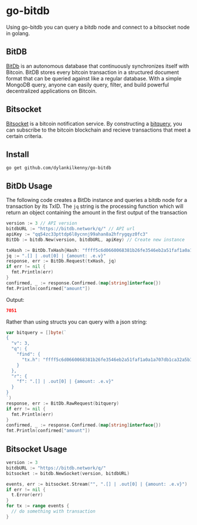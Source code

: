 # go-bitdb
Using go-bitdb you can query a bitdb node and connect to a bitsocket node in golang.

## BitDB


[BitDb](https://bitdb.network/) is an autonomous database that continuously synchronizes itself with Bitcoin.
BitDB stores every bitcoin transaction in a structured document format that can be queried against like a regular database.
With a simple MongoDB query, anyone can easily query, filter, and build powerful decentralized applications on Bitcoin.

## Bitsocket

[Bitsocket](https://bitsocket.org/) is a bitcoin notification service. By constructing a [bitquery](https://docs.bitdb.network/docs/query_v3), you can subscribe to the bitcoin blockchain and recieve transactions that meet a certain criteria.

## Install

```
go get github.com/dylankilkenny/go-bitdb
```

## BitDb Usage
The following code creates a BitDb instance and queries a bitdb node for a transaction by its TxID.
The `jq` string is the processing function which will return an object containing the amount in the first output of the transaction

``` go
version := 3 // API version
bitdbURL := "https://bitdb.network/q/" // API url
apiKey := "qq54zc33pttdp6l8ycnnj99ahan8a2hfrygqyz0fc3"
BitDb := bitdb.New(version, bitdbURL, apiKey) // Create new instance

txHash := BitDb.TxHash{Hash: "ffff5c6d0660068381b26fe3546eb2a51faf1a0a1a707db1ca32a5b168a7301b"}
jq := ".[] | .out[0] | {amount: .e.v}"
response, err := BitDb.Request(txHash, jq)
if err != nil {
  fmt.Println(err)
}
confirmed, _ := response.Confirmed.(map[string]interface{})
fmt.Println(confirmed["amount"])
```
Output:
``` json
7051
```
Rather than using structs you can query with a json string:
```go
var bitquery = []byte(`
{
  "v": 3,
  "q": {
    "find": {
      "tx.h": "ffff5c6d0660068381b26fe3546eb2a51faf1a0a1a707db1ca32a5b168a7301b"
    }
  },
  "r": {
    "f": ".[] | .out[0] | {amount: .e.v}"
  }
}
`)
response, err := BitDb.RawRequest(bitquery)
if err != nil {
  fmt.Println(err)
}
confirmed, _ := response.Confirmed.(map[string]interface{})
fmt.Println(confirmed["amount"])
```
## Bitsocket Usage
``` go
version := 3
bitdbURL := "https://bitdb.network/q/"
bitsocket := bitdb.NewSocket(version, bitdbURL)

events, err := bitsocket.Stream("", ".[] | .out[0] | {amount: .e.v}")
if err != nil {
  t.Error(err)
}
for tx := range events {
  // do something with transaction
}
```

